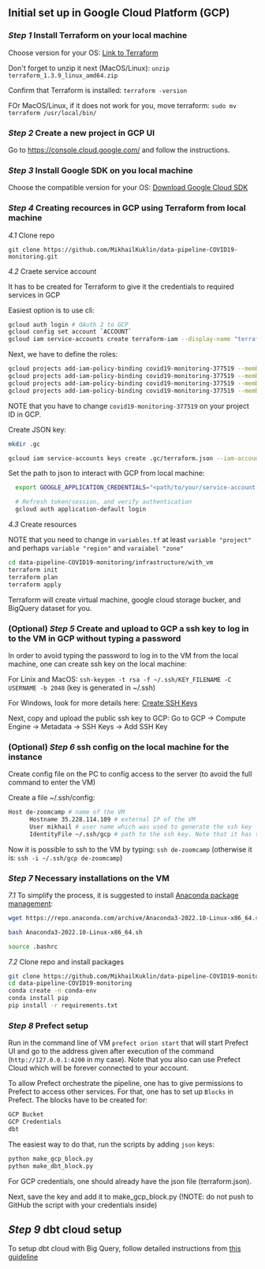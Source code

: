 ## Initial set up in Google Cloud Platform (GCP)

### *Step 1* Install Terraform on your local machine

Choose version for your OS: [Link to Terraform](https://developer.hashicorp.com/terraform/downloads?product_intent=terraform)

Don't forget to unzip it next (MacOS/Linux): `unzip terraform_1.3.9_linux_amd64.zip`

Confirm that Terraform is installed: `terraform -version`

FOr MacOS/Linux, if it does not work for you, move terraform: `sudo mv terraform /usr/local/bin/`

### *Step 2* Create a new project in GCP UI

Go to https://console.cloud.google.com/ and follow the instructions.

### *Step 3* Install Google SDK on you local machine

Choose the compatible version for your OS: [Download Google Cloud SDK](https://cloud.google.com/sdk/docs/install)

### *Step 4* Creating recources in GCP using Terraform from local machine

 *4.1* Clone repo
 
 `git clone https://github.com/MikhailKuklin/data-pipeline-COVID19-monitoring.git`

 *4.2* Craete service account 
 
 It has to be created for Terraform to give it the credentials to required services in GCP

 Easiest option is to use cli:

  ```sh
  gcloud auth login # OAuth 2 to GCP
  gcloud config set account `ACCOUNT`
  gcloud iam service-accounts create terraform-iam --display-name "terraform-iam" # create service account for Terraform in GCP
  ```

 Next, we have to define the roles:

  ```sh
  gcloud projects add-iam-policy-binding covid19-monitoring-377519 --member="serviceAccount:terraform-iam@covid19-monitoring-377519.iam.gserviceaccount.com" --role="roles/viewer"
  gcloud projects add-iam-policy-binding covid19-monitoring-377519 --member="serviceAccount:terraform-iam@covid19-monitoring-377519.iam.gserviceaccount.com" --role="roles/storage.admin"
  gcloud projects add-iam-policy-binding covid19-monitoring-377519 --member="serviceAccount:terraform-iam@covid19-monitoring-377519.iam.gserviceaccount.com" --role="roles/storage.objectAdmin"
  gcloud projects add-iam-policy-binding covid19-monitoring-377519 --member="serviceAccount:terraform-iam@covid19-monitoring-377519.iam.gserviceaccount.com" --role="roles/bigquery.admin"
  ```

 NOTE that you have to change `covid19-monitoring-377519` on your project ID in GCP.

 Create JSON key:

  ```sh
  mkdir .gc

  gcloud iam service-accounts keys create .gc/terraform.json --iam-account=terraform-iam@covid19-monitoring-377519.iam.gserviceaccount.com
  ```

 Set the path to json to interact with GCP from local machine:

  ```sh
    export GOOGLE_APPLICATION_CREDENTIALS="<path/to/your/service-account-authkeys>.json"

    # Refresh token/session, and verify authentication
    gcloud auth application-default login
  ```

 *4.3* Create resources
 
 NOTE that you need to change in `variables.tf` at least `variable "project"` and perhaps `variable "region"` and `varaiabel "zone"`
 
 ```sh
 cd data-pipeline-COVID19-monitoring/infrastructure/with_vm
 terraform init
 terraform plan
 terraform apply
 ```

 Terraform will create virtual machine, google cloud storage bucker, and BigQuery dataset for you.

### (Optional) *Step 5* Create and upload to GCP a ssh key to log in to the VM in GCP without typing a password

In order to avoid typing the password to log in to the VM from the local machine, one can create ssh key on the local machine:

For Linix and MacOS: `ssh-keygen -t rsa -f ~/.ssh/KEY_FILENAME -C USERNAME -b 2048` (key is generated in ~/.ssh)

For Windows, look for more details here: [Create SSH Keys](https://cloud.google.com/compute/docs/connect/create-ssh-keys)

Next, copy and upload the public ssh key to GCP: Go to GCP -> Compute Engine -> Metadata -> SSH Keys -> Add SSH Key

### (Optional) *Step 6* ssh config on the local machine for the instance 

Create config file on the PC to config access to the server (to avoid the full command to enter the VM)

Create a file ~/.ssh/config:

  ```sh
  Host de-zoomcamp # name of the VM
        Hostname 35.228.114.109 # external IP of the VM
        User mikhail # user name which was used to generate the ssh key
        IdentityFile ~/.ssh/gcp # path to the ssh key. Note that it has to be absolute path for Windows
  ```

Now it is possible to ssh to the VM by typing: `ssh de-zoomcamp` (otherwise it is: `ssh -i ~/.ssh/gcp de-zoomcamp`)

### *Step 7* Necessary installations on the VM

 *7.1* To simplify the process, it is suggested to install [Anaconda package management](https://www.anaconda.com/products/distribution):

  ```sh
  wget https://repo.anaconda.com/archive/Anaconda3-2022.10-Linux-x86_64.sh

  bash Anaconda3-2022.10-Linux-x86_64.sh
  
  source .bashrc
  ```

 *7.2* Clone repo and install packages

```sh
git clone https://github.com/MikhailKuklin/data-pipeline-COVID19-monitoring.git
cd data-pipeline-COVID19-monitoring
conda create -n conda-env
conda install pip
pip install -r requirements.txt
```

### *Step 8* Prefect setup
  
Run in the command line of VM `prefect orion start` that will start Prefect UI and go to the address given after execution of the command (`http://127.0.0.1:4200` in my case). Note that you also can use Prefect Cloud which will be forever connected to your account.

To allow Prefect orchestrate the pipeline, one has to give permissions to Prefect to access other services. For that, one has to set up `Blocks` in Prefect. The blocks have to be created for:

```sh
GCP Bucket
GCP Credentials
dbt
```

The easiest way to do that, run the scripts by adding `json` keys:

```sh
python make_gcp_block.py
python make_dbt_block.py
```

For GCP credentials, one should already have the json file (terraform.json).

Next, save the key and add it to make_gcp_block.py (!NOTE: do not push to GitHub the script with your credentials inside)

## *Step 9* dbt cloud setup
  
To setup dbt cloud with Big Query, follow detailed instructions from [this guideline](https://github.com/DataTalksClub/data-engineering-zoomcamp/blob/main/week_4_analytics_engineering/dbt_cloud_setup.md)
  
